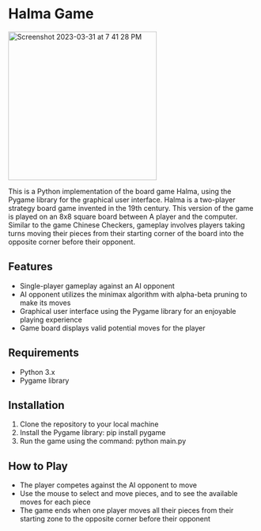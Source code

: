 # Halma Game

<img width="300" alt="Screenshot 2023-03-31 at 7 41 28 PM" src="https://user-images.githubusercontent.com/63039479/229101012-1efe1fb2-6198-4ffc-b2c8-4f1cbd5a7119.png">

This is a Python implementation of the board game Halma, using the Pygame library for the graphical user interface.
Halma is a two-player strategy board game invented in the 19th century. This version of the game is played on an 8x8 square board between A player and the computer. Similar to the game Chinese Checkers, gameplay involves players taking turns moving their pieces from their starting corner of the board into the opposite corner before their opponent.

## Features
- Single-player gameplay against an AI opponent
- AI opponent utilizes the minimax algorithm with alpha-beta pruning to make its moves
- Graphical user interface using the Pygame library for an enjoyable playing experience
- Game board displays valid potential moves for the player

## Requirements
- Python 3.x
- Pygame library

## Installation
1. Clone the repository to your local machine
2. Install the Pygame library: pip install pygame
3. Run the game using the command: python main.py

## How to Play
- The player competes against the AI opponent to move
- Use the mouse to select and move pieces, and to see the available moves for each piece
- The game ends when one player moves all their pieces from their starting zone to the opposite corner before their opponent



